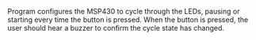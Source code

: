 Program configures the MSP430 to cycle through the LEDs, pausing or starting
every time the button is pressed. When the button is pressed, the user should
hear a buzzer to confirm the cycle state has changed.
